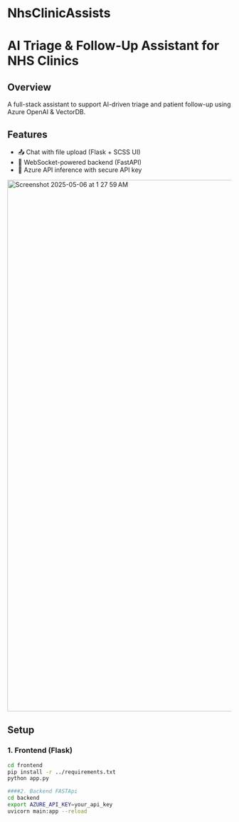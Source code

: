 # NhsClinicAssists
# AI Triage & Follow-Up Assistant for NHS Clinics

## Overview
A full-stack assistant to support AI-driven triage and patient follow-up using Azure OpenAI & VectorDB.

## Features
- 📤 Chat with file upload (Flask + SCSS UI)
- 🔌 WebSocket-powered backend (FastAPI)
- 🤖 Azure API inference with secure API key

<img width="1192" alt="Screenshot 2025-05-06 at 1 27 59 AM" src="https://github.com/user-attachments/assets/78df4438-48cb-494f-b13b-da7cd8876eed" />


## Setup

### 1. Frontend (Flask)
```bash
cd frontend
pip install -r ../requirements.txt
python app.py

####2. Backend FASTApi
cd backend
export AZURE_API_KEY=your_api_key
uvicorn main:app --reload
